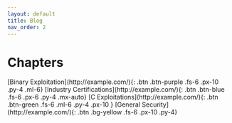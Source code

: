 ```yaml
---
layout: default
title: Blog
nav_order: 2
---
```


# Chapters

<div class="code-example" markdown="1">
[Binary Exploitation](http://example.com/){: .btn .btn-purple .fs-6 .px-10 .py-4 .ml-6}
[Industry Certifications](http://example.com/){: .btn .btn-blue .fs-6 .px-6 .py-4 .mx-auto}
[C Exploitations](http://example.com/){: .btn .btn-green .fs-6 .ml-6 .py-4 .px-10 }
[General Security](http://example.com/){: .btn .bg-yellow .fs-6 .px-10 .py-4}
</div>


